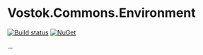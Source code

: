 # Vostok.Commons.Environment

[![Build status](https://ci.appveyor.com/api/projects/status/github/vostok/commons.environment?svg=true&branch=master)](https://ci.appveyor.com/project/vostok/commons.environment/branch/master)
[![NuGet](https://img.shields.io/nuget/v/Vostok.Commons.Environment.svg)](https://www.nuget.org/packages/Vostok.Commons.Environment)

...
